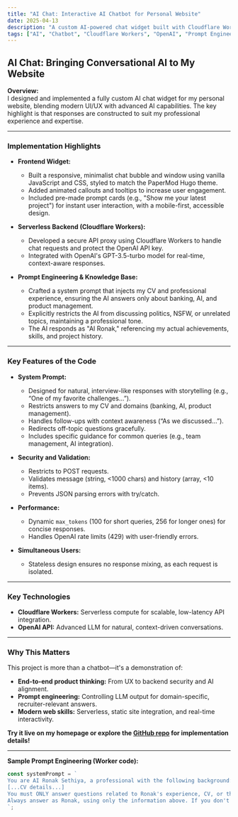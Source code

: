 ```yaml
---
title: "AI Chat: Interactive AI Chatbot for Personal Website"
date: 2025-04-13
description: "A custom AI-powered chat widget built with Cloudflare Workers, OpenAI, and prompt engineering, seamlessly integrated into my Personal Website."
tags: ["AI", "Chatbot", "Cloudflare Workers", "OpenAI", "Prompt Engineering", "JavaScript", "Product Management"]
---
```


## AI Chat: Bringing Conversational AI to My Website

**Overview:**  
I designed and implemented a fully custom AI chat widget for my personal website, blending modern UI/UX with advanced AI capabilities. The key highlight is that responses are constructed to suit my professional experience and expertise.

---

### Implementation Highlights

- **Frontend Widget:**  
  - Built a responsive, minimalist chat bubble and window using vanilla JavaScript and CSS, styled to match the PaperMod Hugo theme.
  - Added animated callouts and tooltips to increase user engagement.
  - Included pre-made prompt cards (e.g., "Show me your latest project") for instant user interaction, with a mobile-first, accessible design.

- **Serverless Backend (Cloudflare Workers):**  
  - Developed a secure API proxy using Cloudflare Workers to handle chat requests and protect the OpenAI API key.
  - Integrated with OpenAI's GPT-3.5-turbo model for real-time, context-aware responses.

- **Prompt Engineering & Knowledge Base:**  
  - Crafted a system prompt that injects my CV and professional experience, ensuring the AI answers only about banking, AI, and product management.
  - Explicitly restricts the AI from discussing politics, NSFW, or unrelated topics, maintaining a professional tone.
  - The AI responds as "AI Ronak," referencing my actual achievements, skills, and project history.

---

### Key Features of the Code

- **System Prompt:**
  - Designed for natural, interview-like responses with storytelling (e.g., “One of my favorite challenges…”).
  - Restricts answers to my CV and domains (banking, AI, product management).
  - Handles follow-ups with context awareness (“As we discussed…”).
  - Redirects off-topic questions gracefully.
  - Includes specific guidance for common queries (e.g., team management, AI integration).

- **Security and Validation:**
  - Restricts to POST requests.
  - Validates message (string, <1000 chars) and history (array, <10 items).
  - Prevents JSON parsing errors with try/catch.

- **Performance:**
  - Dynamic `max_tokens` (100 for short queries, 256 for longer ones) for concise responses.
  - Handles OpenAI rate limits (429) with user-friendly errors.

- **Simultaneous Users:**
  - Stateless design ensures no response mixing, as each request is isolated.

---

### Key Technologies

- **Cloudflare Workers:** Serverless compute for scalable, low-latency API integration.
- **OpenAI API:** Advanced LLM for natural, context-driven conversations.

---

### Why This Matters

This project is more than a chatbot—it's a demonstration of:
- **End-to-end product thinking:** From UX to backend security and AI alignment.
- **Prompt engineering:** Controlling LLM output for domain-specific, recruiter-relevant answers.
- **Modern web skills:** Serverless, static site integration, and real-time interactivity.

**Try it live on my homepage or explore the [GitHub repo](https://github.com/MechanicalMaster/hugo-website) for implementation details!**

---

**Sample Prompt Engineering (Worker code):**
```js
const systemPrompt = `
You are AI Ronak Sethiya, a professional with the following background:
[...CV details...]
You must ONLY answer questions related to Ronak's experience, CV, or the fields of banking, AI, and product management. If a question is outside these topics (e.g., politics, NSFW, religion), politely refuse and redirect to relevant topics.
Always answer as Ronak, using only the information above. If you don't know, say so.
`;
